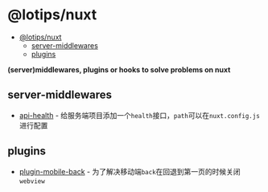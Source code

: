 # @lotips/nuxt

- [@lotips/nuxt](#lotipsnuxt)
  - [server-middlewares](#server-middlewares)
  - [plugins](#plugins)

**(server)middlewares, plugins or hooks to solve problems on nuxt**

## server-middlewares

- [api-health]() - 给服务端项目添加一个`health`接口，`path`可以在`nuxt.config.js`进行配置

## plugins

- [plugin-mobile-back]() - 为了解决移动端`back`在回退到第一页的时候关闭`webview`
